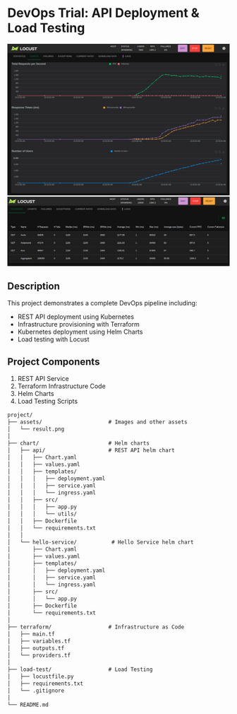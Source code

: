 # DevOps Trial: API Deployment & Load Testing

![Result](assets/result-chart.png)
![Result](assets/result-statistic.png)

## Description
This project demonstrates a complete DevOps pipeline including:
- REST API deployment using Kubernetes
- Infrastructure provisioning with Terraform
- Kubernetes deployment using Helm Charts
- Load testing with Locust

## Project Components
1. REST API Service
2. Terraform Infrastructure Code
3. Helm Charts
4. Load Testing Scripts

```
project/
├── assets/                     # Images and other assets
│   └── result.png
│
├── chart/                      # Helm charts
│   ├── api/                    # REST API helm chart
│   │   ├── Chart.yaml
│   │   ├── values.yaml
│   │   ├── templates/
│   │   │   ├── deployment.yaml
│   │   │   ├── service.yaml
│   │   │   └── ingress.yaml
│   │   ├── src/
│   │   │   ├── app.py
│   │   │   └── utils/
│   │   ├── Dockerfile
│   │   └── requirements.txt
│   │
│   └── hello-service/           # Hello Service helm chart
│       ├── Chart.yaml
│       ├── values.yaml
│       ├── templates/
│       │   ├── deployment.yaml
│       │   ├── service.yaml
│       │   └── ingress.yaml
│       ├── src/
│       │   └── app.py
│       ├── Dockerfile
│       └── requirements.txt
│
├── terraform/                  # Infrastructure as Code
│   ├── main.tf
│   ├── variables.tf
│   ├── outputs.tf
│   └── providers.tf
│
├── load-test/                  # Load Testing
│   ├── locustfile.py
│   ├── requirements.txt
│   └── .gitignore
│
└── README.md
```